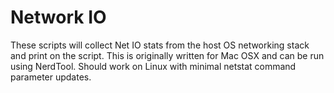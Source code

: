 Network IO
==========
These scripts will collect Net IO stats from the host OS networking stack and print on the script. This is originally
written for Mac OSX and can be run using NerdTool. Should work on Linux with minimal netstat command parameter updates.
